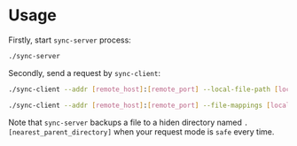 
# Usage

Firstly, start `sync-server` process:
```bash
./sync-server
```

Secondly, send a request by `sync-client`:
```bash
./sync-client --addr [remote_host]:[remote_port] --local-file-path [local_file_path] --remote-file-path [remote_file_path]
```

```bash
./sync-client --addr [remote_host]:[remote_port] --file-mappings [local_file1]:[remote_file1],[local_file2]:[remote_file2],...
```

Note that `sync-server` backups a file to a hiden directory named `.[nearest_parent_directory]` when your request mode is `safe` every time.
